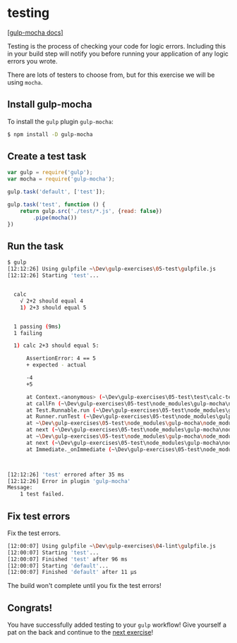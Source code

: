# testing

[[gulp-mocha docs]](https://github.com/sindresorhus/gulp-mocha)

Testing is the process of checking your code for logic errors.
Including this in your build step will notify you before running your application of any logic errors you wrote.

There are lots of testers to choose from, but for this exercise we will be using `mocha`.

## Install gulp-mocha

To install the `gulp` plugin `gulp-mocha`:

```sh
$ npm install -D gulp-mocha
```

## Create a test task

```js
var gulp = require('gulp');
var mocha = require('gulp-mocha');

gulp.task('default', ['test']);

gulp.task('test', function () {
	return gulp.src('./test/*.js', {read: false})
		.pipe(mocha())
})
```

## Run the task

```sh
$ gulp
[12:12:26] Using gulpfile ~\Dev\gulp-exercises\05-test\gulpfile.js
[12:12:26] Starting 'test'...


  calc
    √ 2+2 should equal 4
    1) 2+3 should equal 5


  1 passing (9ms)
  1 failing

  1) calc 2+3 should equal 5:

      AssertionError: 4 == 5
      + expected - actual

      -4
      +5

      at Context.<anonymous> (~\Dev\gulp-exercises\05-test\test\calc-test.js:9:10)
      at callFn (~\Dev\gulp-exercises\05-test\node_modules\gulp-mocha\node_modules\mocha\lib\runnable.js:286:21)
      at Test.Runnable.run (~\Dev\gulp-exercises\05-test\node_modules\gulp-mocha\node_modules\mocha\lib\runnable.js:279:7)
      at Runner.runTest (~\Dev\gulp-exercises\05-test\node_modules\gulp-mocha\node_modules\mocha\lib\runner.js:421:10)
      at ~\Dev\gulp-exercises\05-test\node_modules\gulp-mocha\node_modules\mocha\lib\runner.js:528:12
      at next (~\Dev\gulp-exercises\05-test\node_modules\gulp-mocha\node_modules\mocha\lib\runner.js:341:14)
      at ~\Dev\gulp-exercises\05-test\node_modules\gulp-mocha\node_modules\mocha\lib\runner.js:351:7
      at next (~\Dev\gulp-exercises\05-test\node_modules\gulp-mocha\node_modules\mocha\lib\runner.js:283:14)
      at Immediate._onImmediate (~\Dev\gulp-exercises\05-test\node_modules\gulp-mocha\node_modules\mocha\lib\runner.js:319:5)



[12:12:26] 'test' errored after 35 ms
[12:12:26] Error in plugin 'gulp-mocha'
Message:
    1 test failed.
```

## Fix test errors

Fix the test errors.

```sh
[12:00:07] Using gulpfile ~\Dev\gulp-exercises\04-lint\gulpfile.js
[12:00:07] Starting 'test'...
[12:00:07] Finished 'test' after 96 ms
[12:00:07] Starting 'default'...
[12:00:07] Finished 'default' after 11 μs
```

The build won't complete until you fix the test errors!

## Congrats!

You have successfully added testing to your `gulp` workflow!
Give yourself a pat on the back and continue to the [next exercise](../06-minify)!
